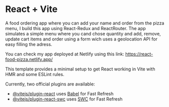 # React + Vite

A food ordering app where you can add your name and order from the pizza menu, I build this app using React-Redux and ReactRouter.
The app simulates a simple menu where you cand chose quantity and add, remove, update cart items and order using a form wich uses a geolocation API for easy filling the adress.

You can check my app deployed at Netlify using this link: https://react-food-pizza.netlify.app/

This template provides a minimal setup to get React working in Vite with HMR and some ESLint rules.

Currently, two official plugins are available:

- [@vitejs/plugin-react](https://github.com/vitejs/vite-plugin-react/blob/main/packages/plugin-react/README.md) uses [Babel](https://babeljs.io/) for Fast Refresh
- [@vitejs/plugin-react-swc](https://github.com/vitejs/vite-plugin-react-swc) uses [SWC](https://swc.rs/) for Fast Refresh
